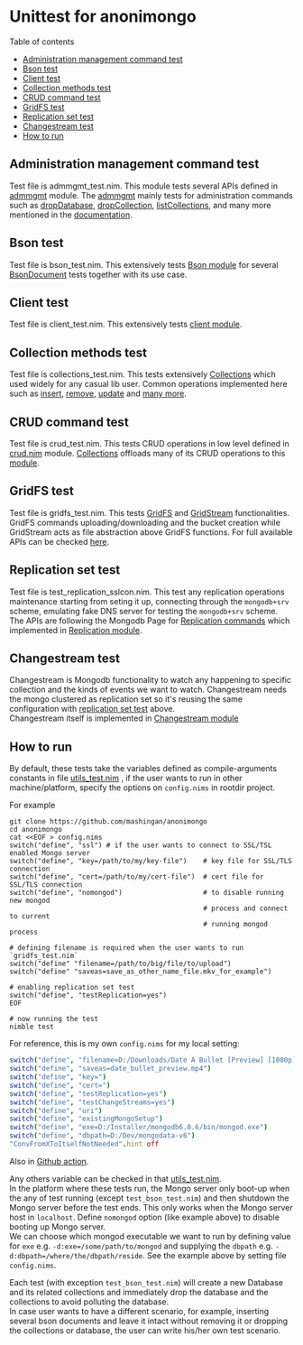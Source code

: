 # Unittest for anonimongo
Table of contents

* [Administration management command test](#administration-management-command-test)
* [Bson test](#bson-test)
* [Client test](#client-test)
* [Collection methods test](#collection-methods-test)
* [CRUD command test](#crud-command-test)
* [GridFS test](#gridfs-test)
* [Replication set test](#replication-set-test)
* [Changestream test](#changestream-test)
* [How to run](#how-to-run)

## Administration management command test
Test file is admmgmt_test.nim. This module tests several APIs defined in [admmgmt][admmgmt.nim] module.
The [admmgmt][admmgmt.nim] mainly tests for administration commands such as [dropDatabase][dropDatabase],
[dropCollection][dropCollection], [listCollections][listCollections], and many more mentioned in the
[documentation][admmgmt_doc].

## Bson test
Test file is bson_test.nim. This extensively tests [Bson module][bson.nim] for several
[BsonDocument][bsondocument] tests together with its use case.

## Client test
Test file is client_test.nim. This extensively tests [client module][client.nim].

## Collection methods test
Test file is collections_test.nim. This tests extensively [Collections][collections.nim] which used widely
for any casual lib user. Common operations implemented here such as [insert][collinsert], [remove][collremove],
[update][collupdate] and [many more][colldoc].

## CRUD command test
Test file is crud_test.nim. This tests CRUD operations in low level defined in [crud.nim][crud.nim] module.
[Collections][collections.nim] offloads many of its CRUD operations to this [module][crud.nim].

## GridFS test
Test file is gridfs_test.nim. This tests [GridFS][gridfs] and [GridStream][gridstream] functionalities.
GridFS commands uploading/downloading and the bucket creation while GridStream acts as file abstraction
above GridFS functions. For full available APIs can be checked [here][grid-doc].

## Replication set test
Test file is test_replication_sslcon.nim. This test any replication operations maintenance starting from
seting it up, connecting through the `mongodb+srv` scheme, emulating fake DNS server for testing the
`mongodb+srv` scheme. The APIs are following the Mongodb Page for [Replication commands](https://docs.mongodb.com/manual/reference/replication/#replication-database-commands) which implemented
in [Replication module](replication.nim).

## Changestream test
Changestream is Mongodb functionality to watch any happening to specific collection and the kinds of
events we want to watch. Changestream needs the mongo clustered as replication set so it's reusing
the same configuration with [replication set test](#replication-set-test) above.  
Changestream itself is implemented in [Changestream module](changestreams.nim)

## How to run

By default, these tests take the variables defined as compile-arguments constants in file [utils_test.nim](utils_test.nim#L9)
, if the user wants to run in other machine/platform, specify the options on `config.nims` in rootdir project.

For example

```
git clone https://github.com/mashingan/anonimongo
cd anonimongo
cat <<EOF > config.nims
switch("define", "ssl") # if the user wants to connect to SSL/TSL enabled Mongo server
switch("define", "key=/path/to/my/key-file")    # key file for SSL/TLS connection
switch("define", "cert=/path/to/my/cert-file")  # cert file for SSL/TLS connection
switch("define", "nomongod")                    # to disable running new mongod
                                                # process and connect to current
                                                # running mongod process

# defining filename is required when the user wants to run `gridfs_test.nim`
switch("define" "filename=/path/to/big/file/to/upload")
switch("define" "saveas=save_as_other_name_file.mkv_for_example")

# enabling replication set test
switch("define", "testReplication=yes")
EOF

# now running the test
nimble test
```

For reference, this is my own `config.nims` for my local setting:

```nim
switch("define", "filename=D:/Downloads/Date A Bullet [Preview] [1080p].mp4")
switch("define", "saveas=date_bullet_preview.mp4")
switch("define", "key=")
switch("define", "cert=")
switch("define", "testReplication=yes")
switch("define", "testChangeStreams=yes")
switch("define", "uri")
switch("define", "existingMongoSetup")
switch("define", "exe=D:/Installer/mongodb6.0.6/bin/mongod.exe")
switch("define", "dbpath=D:/Dev/mongodata-v6")
"ConvFromXToItselfNotNeeded".hint off
```

Also in [Github action](/.github/workflows/main.yml#L69).

Any others variable can be checked in that [utils_test.nim](utils_test.nim).  
In the platform where these tests run, the Mongo server only boot-up when the any of test running
(except `test_bson_test.nim`) and then shutdown the Mongo server before the test ends. This only works
when the Mongo server host in `localhost`. Define `nomongod` option (like example above) to disable
booting up Mongo server.  
We can choose which mongod executable we want to run by defining value for `exe` e.g. `-d:exe=/some/path/to/mongod`
and supplying the `dbpath` e.g. `-d:dbpath=/where/the/dbpath/reside`. See the example above by setting
file `config.nims`.

Each test (with exception `test_bson_test.nim`) will create a new Database and its related collections and
immediately drop the database and the collections to avoid polluting the database.  
In case user wants to have a different scenario, for example, inserting several bson documents and leave
it intact without removing it or dropping the collections or database, the user can write his/her own
test scenario.

[admmgmt.nim]: /src/anonimongo/dbops/admmgmt.nim 
[dropDatabase]: https://mashingan.github.io/anonimongo/src/htmldocs/anonimongo/dbops/admmgmt.html#dropDatabase,Database,BsonBase
[dropCollection]: https://mashingan.github.io/anonimongo/src/htmldocs/anonimongo/dbops/admmgmt.html#dropCollection,Database,string,BsonBase
[listCollections]: https://mashingan.github.io/anonimongo/src/htmldocs/anonimongo/dbops/admmgmt.html#listCollections,Database,string,BsonBase
[admmgmt_doc]: https://mashingan.github.io/anonimongo/src/htmldocs/anonimongo/dbops/admmgmt.html

[bson.nim]: /src/anonimongo/core/bson.nim
[bsondocument]: https://mashingan.github.io/anonimongo/src/htmldocs/anonimongo/core/bson.html

[client.nim]: /src/anonimongo/dbops/client.nim

[collections.nim]: /src/anonimongo/collections.nim
[collinsert]: https://mashingan.github.io/anonimongo/src/htmldocs/anonimongo/collections.html#insert,Collection,seq[BsonDocument],BsonBase
[collremove]: https://mashingan.github.io/anonimongo/src/htmldocs/anonimongo/collections.html#remove,Collection,BsonDocument,bool
[collupdate]: https://mashingan.github.io/anonimongo/src/htmldocs/anonimongo/collections.html#update,Collection,BsonDocument,BsonBase,BsonDocument
[colldoc]: https://mashingan.github.io/anonimongo/src/htmldocs/anonimongo/collections.html

[crud.nim]: /src/anonimongo/dbops/crud.nim

[gridfs]: https://mashingan.github.io/anonimongo/src/htmldocs/anonimongo/gridfs.html#GridFS
[gridstream]: https://mashingan.github.io/anonimongo/src/htmldocs/anonimongo/gridfs.html#GridStream
[grid-doc]: https://mashingan.github.io/anonimongo/src/htmldocs/anonimongo/gridfs.html

[replication.nim]: /src/anonimongo/dbops/replication.nim
[changestream.nim]: /src/anonimongo/changestream.nim